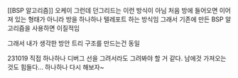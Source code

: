 
[[BSP 알고리즘]] 오케이 그런데 던그리드는 이런 방식이 아님
처음 방에 들어오면 이어져 있는 형태가 아니라 방을 하나하나 텔레포트 하는 방식임
그래서 기존에 만든 BSP 알고리즘을 사용하면 이질적임

그래서 내가 생각한 방안 트리 구조를 만드는건 동일

231019 직접 하나하나 디버그 선을 그려서라도 그려봐야 할 거 같다. 남에것 가져오는 것도 힘들다... 하나하나 다시 해보자~